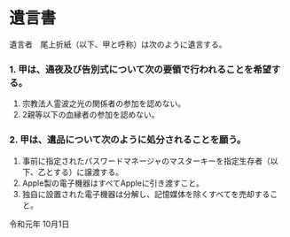遺言書
======

遺言者　尾上折紙（以下、甲と呼称）は次のように遺言する。
### 1. 甲は、通夜及び告別式について次の要領で行われることを希望する。
1. 宗教法人霊波之光の関係者の参加を認めない。
2. 2親等以下の血縁者の参加を認めない。
  
### 2. 甲は、遺品について次のように処分されることを願う。
1. 事前に指定されたパスワードマネージャのマスターキーを指定生存者（以下、乙とする）に譲渡する。
2. Apple製の電子機器はすべてAppleに引き渡すこと。
3. 独自に設置された電子機器は分解し、記憶媒体を除くすべてを売却すること。
  
令和元年 10月1日
